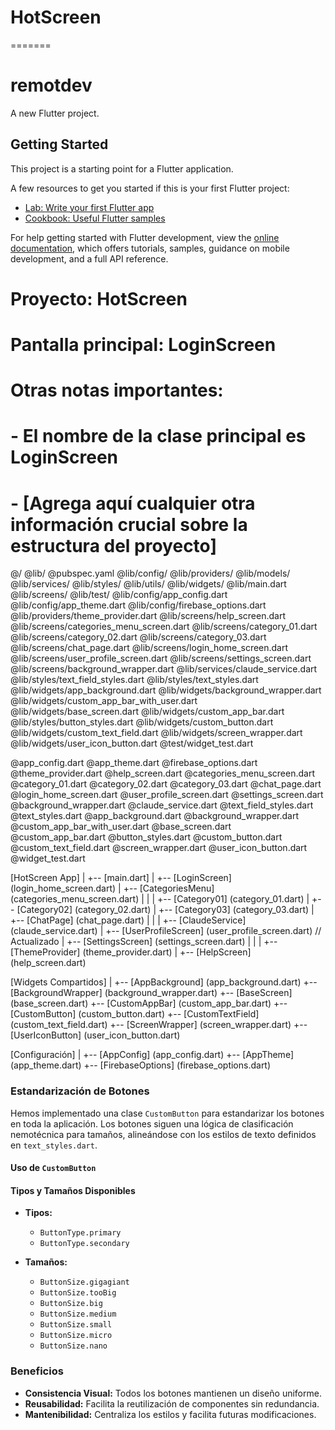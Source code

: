 
# HotScreen
=======
# remotdev

A new Flutter project.

## Getting Started

This project is a starting point for a Flutter application.

A few resources to get you started if this is your first Flutter project:

- [Lab: Write your first Flutter app](https://docs.flutter.dev/get-started/codelab)
- [Cookbook: Useful Flutter samples](https://docs.flutter.dev/cookbook)

For help getting started with Flutter development, view the
[online documentation](https://docs.flutter.dev/), which offers tutorials,
samples, guidance on mobile development, and a full API reference.

# Proyecto: HotScreen
# Pantalla principal: LoginScreen
# Otras notas importantes:
# - El nombre de la clase principal es LoginScreen
# - [Agrega aquí cualquier otra información crucial sobre la estructura del proyecto]
@/
@lib/
@pubspec.yaml
@lib/config/
@lib/providers/
@lib/models/
@lib/services/
@lib/styles/
@lib/utils/
@lib/widgets/
@lib/main.dart
@lib/screens/
@lib/test/
@lib/config/app_config.dart
@lib/config/app_theme.dart
@lib/config/firebase_options.dart
@lib/providers/theme_provider.dart
@lib/screens/help_screen.dart
@lib/screens/categories_menu_screen.dart
@lib/screens/category_01.dart
@lib/screens/category_02.dart
@lib/screens/category_03.dart
@lib/screens/chat_page.dart
@lib/screens/login_home_screen.dart
@lib/screens/user_profile_screen.dart
@lib/screens/settings_screen.dart
@lib/screens/background_wrapper.dart
@lib/services/claude_service.dart
@lib/styles/text_field_styles.dart
@lib/styles/text_styles.dart
@lib/widgets/app_background.dart
@lib/widgets/background_wrapper.dart
@lib/widgets/custom_app_bar_with_user.dart
@lib/widgets/base_screen.dart
@lib/widgets/custom_app_bar.dart
@lib/styles/button_styles.dart
@lib/widgets/custom_button.dart
@lib/widgets/custom_text_field.dart
@lib/widgets/screen_wrapper.dart
@lib/widgets/user_icon_button.dart
@test/widget_test.dart

@app_config.dart
@app_theme.dart
@firebase_options.dart
@theme_provider.dart
@help_screen.dart
@categories_menu_screen.dart
@category_01.dart
@category_02.dart
@category_03.dart
@chat_page.dart
@login_home_screen.dart
@user_profile_screen.dart
@settings_screen.dart
@background_wrapper.dart
@claude_service.dart
@text_field_styles.dart
@text_styles.dart
@app_background.dart
@background_wrapper.dart
@custom_app_bar_with_user.dart
@base_screen.dart
@custom_app_bar.dart
@button_styles.dart
@custom_button.dart
@custom_text_field.dart
@screen_wrapper.dart
@user_icon_button.dart
@widget_test.dart

[HotScreen App]
|
+-- [main.dart]
    |
    +-- [LoginScreen] (login_home_screen.dart)
        |
        +-- [CategoriesMenu] (categories_menu_screen.dart)
        |   |
        |   +-- [Category01] (category_01.dart)
        |   +-- [Category02] (category_02.dart)
        |   +-- [Category03] (category_03.dart)
        |
        +-- [ChatPage] (chat_page.dart)
        |   |
        |   +-- [ClaudeService] (claude_service.dart)
        |
        +-- [UserProfileScreen] (user_profile_screen.dart)  // Actualizado
        |
        +-- [SettingsScreen] (settings_screen.dart)
        |   |
        |   +-- [ThemeProvider] (theme_provider.dart)
        |
        +-- [HelpScreen] (help_screen.dart)

[Widgets Compartidos]
|
+-- [AppBackground] (app_background.dart)
+-- [BackgroundWrapper] (background_wrapper.dart)
+-- [BaseScreen] (base_screen.dart)
+-- [CustomAppBar] (custom_app_bar.dart)
+-- [CustomButton] (custom_button.dart)
+-- [CustomTextField] (custom_text_field.dart)
+-- [ScreenWrapper] (screen_wrapper.dart)
+-- [UserIconButton] (user_icon_button.dart)

[Configuración]
|
+-- [AppConfig] (app_config.dart)
+-- [AppTheme] (app_theme.dart)
+-- [FirebaseOptions] (firebase_options.dart)

### Estandarización de Botones

Hemos implementado una clase `CustomButton` para estandarizar los botones en toda la aplicación. Los botones siguen una lógica de clasificación nemotécnica para tamaños, alineándose con los estilos de texto definidos en `text_styles.dart`.

#### Uso de `CustomButton`



#### Tipos y Tamaños Disponibles

- **Tipos:**
  - `ButtonType.primary`
  - `ButtonType.secondary`

- **Tamaños:**
  - `ButtonSize.gigagiant`
  - `ButtonSize.tooBig`
  - `ButtonSize.big`
  - `ButtonSize.medium`
  - `ButtonSize.small`
  - `ButtonSize.micro`
  - `ButtonSize.nano`

### Beneficios

- **Consistencia Visual:** Todos los botones mantienen un diseño uniforme.
- **Reusabilidad:** Facilita la reutilización de componentes sin redundancia.
- **Mantenibilidad:** Centraliza los estilos y facilita futuras modificaciones.